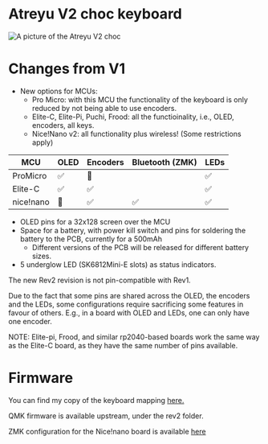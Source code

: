 # Atreyu V2 choc keyboard

![A picture of the Atreyu V2 choc](../../pictures/atreyu-v2-choc.png?raw=true "The Atreyu keyboard")

# Changes from V1

* New options for MCUs:
  * Pro Micro: with this MCU the functionality of the keyboard is only reduced by not being able to use encoders.
  * Elite-C, Elite-Pi, Puchi, Frood: all the functioinality, i.e., OLED, encoders, all keys.
  * Nice!Nano v2: all functionality plus wireless! (Some restrictions apply)

| MCU     | OLED |Encoders | Bluetooth (ZMK) | LEDs |
|---------|------|---------|-----------------|------|
|ProMicro | ✅   | 🚧      |                 | ✅   |
|Elite-C  | ✅   | ✅      |                 | ✅   |
|nice!nano| 🚧   | ✅      | ✅              | ✅   |

* OLED pins for a 32x128 screen over the MCU
* Space for a battery, with power kill switch and pins for soldering the battery to the PCB, currently for a 500mAh
  * Different versions of the PCB will be released for different battery sizes.
* 5 underglow LED (SK6812Mini-E slots) as status indicators.

The new Rev2 revision is not pin-compatible with Rev1.

Due to the fact that some pins are shared across the OLED, the encoders and the LEDs, some configurations require sacrificing some features in favour of others. E.g., in a board with OLED and LEDs, one can only have one encoder.

NOTE: Elite-pi, Frood, and similar rp2040-based boards work the same way as the Elite-C board, as they have the same number of pins available.

# Firmware

You can find my copy of the keyboard mapping [here.](http://github.com/climent/qmk_firmware/tree/master/keyboards/atreyu/)

QMK firmware is available upstream, under the rev2 folder.

ZMK configuration for the Nice!nano board is available [here](https://github.com/climent/zmk-config)